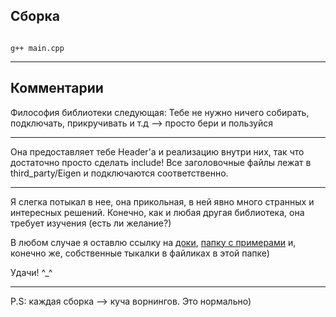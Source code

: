 ## Сборка

```

g++ main.cpp

```

---

## Комментарии

Философия библиотеки следующая: 
Тебе не нужно ничего собирать, подключать, прикручивать и т.д --> просто бери и пользуйся

---

Она предоставляет тебе Header'а и реализацию внутри них, так что достаточно просто сделать include! 
Все заголовочные файлы лежат в third_party/Eigen и подключаются соответственно.

---

Я слегка потыкал в нее, она прикольная, в ней явно много странных и интересных решений. Конечно, как и
любая другая библиотека, она требует изучения (есть ли желание?)

В любом случае я оставлю ссылку на [доки](https://eigen.tuxfamily.org/dox/GettingStarted.html), [папку с примерами](https://github.com/libigl/eigen/tree/master/test) и, конечно же, собственные тыкалки в файликах в этой папке) 

Удачи! ^_^

---

P.S: каждая сборка --> куча ворнингов. Это нормально)